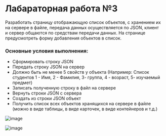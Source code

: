 # Лабараторная работа №3
Разработать страницу отображающую список объектов, с хранением их на сервере в файле, передача данных осуществляется по JSON, клиент и сервер общаются по средствам передачи данных. На странице предусмотреть форму добавления объектов в список.

### Основные условия выполнения:
- Сформировать строку JSON
- Передать строку JSON на сервер
- Должно быть не менее 5 свойств у объекта (Например: Список студентов 1 - Имя, 2 - Фамилия,  3- группа, 4 - возраст,  5- изучаемый предмет)
- Записать полученную строку в файл на сервере
- Вернуть строки JSON с сервера
- Создать из строки JSON объект
- Получить список всех объектов хранящихся на сервере в файле (можно в виде таблицы, в виде карточек, в виде контейнеров и т.д.)

![image](https://github.com/Howepu/laba3_JSON/assets/125370383/4ea6b990-0942-425d-af5a-759644e45970)

![image](https://github.com/Howepu/laba3_JSON/assets/125370383/29eb96b2-e9a9-43f4-bbab-8e9ed4925c8c)

